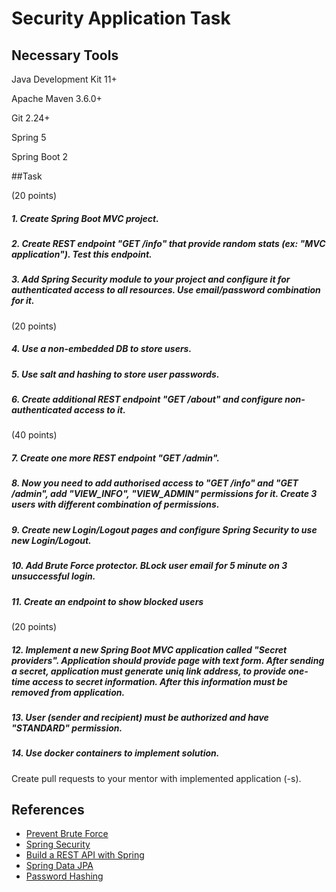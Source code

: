 # Security Application Task

## Necessary Tools

Java Development Kit 11+

Apache Maven 3.6.0+

Git 2.24+

Spring 5

Spring Boot 2

##Task

(20 points)

##### 1.	Create Spring Boot MVC project.
##### 2.	Create REST endpoint "GET /info" that provide random stats (ex: "MVC application"). Test this endpoint.
##### 3.	Add Spring Security module to your project and configure it for authenticated access to all resources. Use email/password combination for it.

(20 points)

##### 4.	Use a non-embedded DB to store users.
##### 5.	Use salt and hashing to store user passwords.
##### 6.	Create additional REST endpoint "GET /about" and configure non-authenticated access to it.

(40 points)
##### 7.	Create one more REST endpoint "GET /admin".
##### 8.	Now you need to add authorised access to "GET /info" and "GET /admin", add "VIEW_INFO", "VIEW_ADMIN" permissions for it. Create 3 users with different combination of permissions.
##### 9.    Create new Login/Logout pages and configure Spring Security to use new Login/Logout.
##### 10.   Add Brute Force protector. BLock user email for 5 minute on 3 unsuccessful login.
##### 11.   Create an endpoint to show blocked users

(20 points)

##### 12.	Implement a new Spring Boot MVC application called "Secret providers". Application should provide page with text form. After sending a secret, application must generate uniq link address, to provide one-time access to secret information. After this information must be removed from application.
##### 13.   User (sender and recipient) must be authorized and have "STANDARD" permission.
##### 14.   Use docker containers to implement solution.

Create pull requests to your mentor with implemented application (-s).

## References

- [Prevent Brute Force](https://www.baeldung.com/spring-security-block-brute-force-authentication-attempts)
- [Spring Security](https://docs.spring.io/spring-security/site/docs/current/reference/html5/)
- [Build a REST API with Spring](https://www.baeldung.com/building-a-restful-web-service-with-spring-and-java-based-configuration)
- [Spring Data JPA](https://docs.spring.io/spring-data/jpa/docs/current/reference/html/#reference)
- [Password Hashing](https://www.baeldung.com/java-password-hashing)
